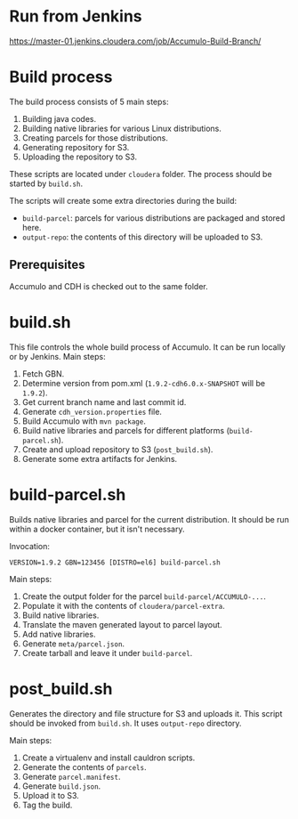# Run from Jenkins

https://master-01.jenkins.cloudera.com/job/Accumulo-Build-Branch/

# Build process

The build process consists of 5 main steps:

 1. Building java codes.
 2. Building native libraries for various Linux distributions.
 3. Creating parcels for those distributions.
 4. Generating repository for S3.
 5. Uploading the repository to S3.

These scripts are located under `cloudera` folder. The process should be started by `build.sh`.

The scripts will create some extra directories during the build:

 - `build-parcel`: parcels for various distributions are packaged and stored here.
 - `output-repo`: the contents of this directory will be uploaded to S3.

## Prerequisites

Accumulo and CDH is checked out to the same folder.

# build.sh

This file controls the whole build process of Accumulo. It can be run locally or by Jenkins. Main steps:

 1. Fetch GBN.
 2. Determine version from pom.xml (`1.9.2-cdh6.0.x-SNAPSHOT` will be `1.9.2`).
 3. Get current branch name and last commit id.
 4. Generate `cdh_version.properties` file.
 5. Build Accumulo with `mvn package`.
 6. Build native libraries and parcels for different platforms (`build-parcel.sh`).
 7. Create and upload repository to S3 (`post_build.sh`).
 8. Generate some extra artifacts for Jenkins.

# build-parcel.sh

Builds native libraries and parcel for the current distribution. It should be run within a docker container, but it isn't necessary.

Invocation:

`VERSION=1.9.2 GBN=123456 [DISTRO=el6] build-parcel.sh`

Main steps:

1. Create the output folder for the parcel `build-parcel/ACCUMULO-...`.
2. Populate it with the contents of `cloudera/parcel-extra`.
3. Build native libraries.
4. Translate the maven generated layout to parcel layout.
5. Add native libraries.
6. Generate `meta/parcel.json`.
7. Create tarball and leave it under `build-parcel`.

# post_build.sh

Generates the directory and file structure for S3 and uploads it. This script should be invoked from `build.sh`. It uses `output-repo` directory.

Main steps:

1. Create a virtualenv and install cauldron scripts.
2. Generate the contents of `parcels`.
3. Generate `parcel.manifest`.
4. Generate `build.json`.
5. Upload it to S3.
6. Tag the build.

